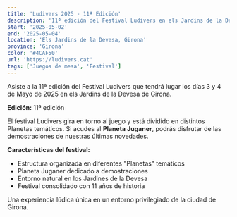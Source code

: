 ```yaml
---
title: 'Ludivers 2025 - 11ª Edición'
description: '11ª edición del Festival Ludivers en els Jardins de la Devesa de Girona con diferentes Planetas temáticos.'
start: '2025-05-02'
end: '2025-05-04'
location: 'Els Jardins de la Devesa, Girona'
province: 'Girona'
color: '#4CAF50'
url: 'https://ludivers.cat'
tags: ['Juegos de mesa', 'Festival']
---
```


Asiste a la 11ª edición del Festival Ludivers que tendrá lugar los días 3 y 4 de Mayo de 2025 en els Jardins de la Devesa de Girona.

**Edición:** 11ª edición

El festival Ludivers gira en torno al juego y está dividido en distintos Planetas temáticos. Si acudes al **Planeta Juganer**, podrás disfrutar de las demostraciones de nuestras últimas novedades.

**Características del festival:**
- Estructura organizada en diferentes "Planetas" temáticos
- Planeta Juganer dedicado a demostraciones
- Entorno natural en los Jardines de la Devesa
- Festival consolidado con 11 años de historia

Una experiencia lúdica única en un entorno privilegiado de la ciudad de Girona.
